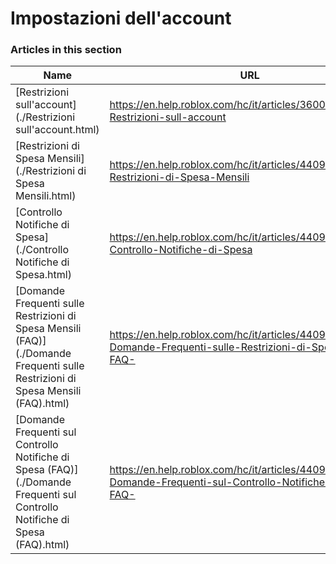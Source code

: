 # Impostazioni dell'account  
### Articles in this section
Name|URL
-|-
[Restrizioni sull'account](./Restrizioni sull'account.html) |https://en.help.roblox.com/hc/it/articles/360000375686-Restrizioni-sull-account
[Restrizioni di Spesa Mensili](./Restrizioni di Spesa Mensili.html) |https://en.help.roblox.com/hc/it/articles/4409125091348-Restrizioni-di-Spesa-Mensili
[Controllo Notifiche di Spesa](./Controllo Notifiche di Spesa.html) |https://en.help.roblox.com/hc/it/articles/4409139163412-Controllo-Notifiche-di-Spesa
[Domande Frequenti sulle Restrizioni di Spesa Mensili (FAQ)](./Domande Frequenti sulle Restrizioni di Spesa Mensili (FAQ).html) |https://en.help.roblox.com/hc/it/articles/4409558125460-Domande-Frequenti-sulle-Restrizioni-di-Spesa-Mensili-FAQ-
[Domande Frequenti sul Controllo Notifiche di Spesa  (FAQ)](./Domande Frequenti sul Controllo Notifiche di Spesa  (FAQ).html) |https://en.help.roblox.com/hc/it/articles/4409296123796-Domande-Frequenti-sul-Controllo-Notifiche-di-Spesa-FAQ-